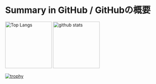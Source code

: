# Summary in GitHub / GitHubの概要
<!-- [![Top Langs](https://github-readme-stats.vercel.app/api/top-langs/?username={Yoshikawa290036}&layout=compact&theme=onedark)](https://github.com/anuraghazra/github-readme-stats)

[![Anurag's GitHub stats](https://github-readme-stats.vercel.app/api?username={Yoshikawa290036}&theme=onedark&show_icons=true)](https://github.com/anuraghazra/github-readme-stats) -->

<p align="left">
  <img alt="Top Langs" height="150px" src="https://github-readme-stats.vercel.app/api/top-langs/?username={Yoshikawa290036}&layout=compact&show_icons=true&theme=onedark" />
  <img alt="github stats" height="150px" src="https://github-readme-stats.vercel.app/api?username={Yoshikawa290036}&theme=onedark&show_icons=ture" />
</p>

[![trophy](https://github-profile-trophy.vercel.app/?username={名前}&theme=onedark&column=7
)](https://github.com/ryo-ma/github-profile-trophy)

